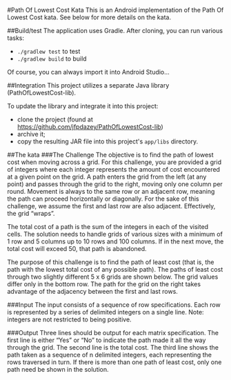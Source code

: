 #Path Of Lowest Cost Kata
This is an Android implementation of the Path Of Lowest Cost kata. See below for more details on the kata.

##Build/test
The application uses Gradle.  After cloning, you can run various tasks:
* `./gradlew test` to test
* `./gradlew build` to build

Of course, you can always import it into Android Studio...

##Integration
This project utilizes a separate Java library (PathOfLowestCost-lib).

To update the library and integrate it into this project:
* clone the project (found at <https://github.com/jfpdazey/PathOfLowestCost-lib>)
* archive it;
* copy the resulting JAR file into this project's `app/libs` directory.

##The kata
###The Challenge
The objective is to find the path of lowest cost when moving across a grid. For this challenge, you are provided a grid of integers where each integer represents the amount of cost encountered at a given point on the grid. A path enters the grid from the left (at any point) and passes through the grid to the right, moving only one column per round. Movement is always to the same row or an adjacent row, meaning the path can proceed horizontally or diagonally. For the sake of this challenge, we assume the first and last row are also adjacent. Effectively, the grid “wraps”.

The total cost of a path is the sum of the integers in each of the visited cells. The solution needs to handle grids of various sizes with a minimum of 1 row and 5 columns up to 10 rows and 100 columns. If in the next move, the total cost will exceed 50, that path is abandoned.

The purpose of this challenge is to find the path of least cost (that is, the path with the lowest total cost of any possible path). The paths of least cost through two slightly different 5 x 6 grids are shown below. The grid values differ only in the bottom row. The path for the grid on the right takes advantage of the adjacency between the first and last rows.

###Input
The input consists of a sequence of row specifications. Each row is represented by a series of delimited integers on a single line. Note: integers are not restricted to being positive.

###Output
Three lines should be output for each matrix specification. The first line is either “Yes” or “No” to indicate the path made it all the way through the grid. The second line is the total cost. The third line shows the path taken as a sequence of n delimited integers, each representing the rows traversed in turn. If there is more than one path of least cost, only one path need be shown in the solution.